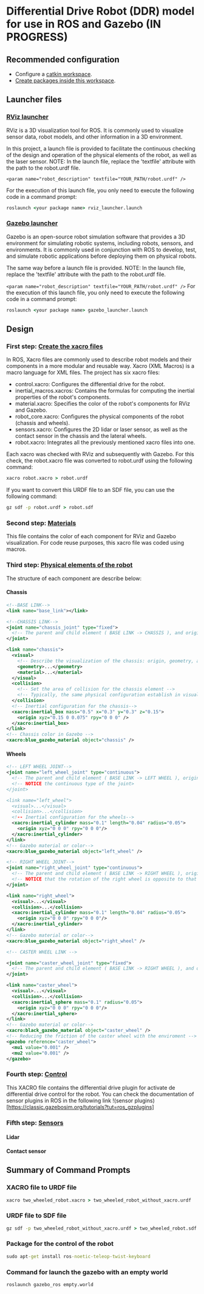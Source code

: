 # Differential Drive Robot (DDR) model for use in ROS and Gazebo (IN PROGRESS)
## Recommended configuration
- Configure a [catkin workspace](http://wiki.ros.org/catkin/Tutorials/create_a_workspace).
- [Create packages inside this workspace](http://wiki.ros.org/catkin/Tutorials/CreatingPackage).
## Launcher files
### [RViz launcher](launch/rviz_launcher.launch)
RViz is a 3D visualization tool for ROS. It is commonly used to visualize sensor data, robot models, and other information in a 3D environment.

In this project, a launch file is provided to facilitate the continuous checking of the design and operation of the physical elements of the robot, as well as the laser sensor.
NOTE: In the launch file, replace the 'textfile' attribute with the path to the robot.urdf file.

```<param name="robot_description" textfile="YOUR_PATH/robot.urdf" />```

For the execution of this launch file, you only need to execute the following code in a command prompt:
```cmd
roslaunch <your package name> rviz_launcher.launch
```
### [Gazebo launcher](launch/gazebo_launcher.launch)
Gazebo is an open-source robot simulation software that provides a 3D environment for simulating robotic systems, including robots, sensors, and environments. It is commonly used in conjunction with ROS to develop, test, and simulate robotic applications before deploying them on physical robots.

The same way before a launch file is provided.
NOTE: In the launch file, replace the 'textfile' attribute with the path to the robot.urdf file.

```<param name="robot_description" textfile="YOUR_PATH/robot.urdf" />```
For the execution of this launch file, you only need to execute the following code in a command prompt:
```cmd
roslaunch <your package name> gazebo_launcher.launch
```

## Design
### First step: [Create the xacro files](robot)
In ROS, Xacro files are commonly used to describe robot models and their components in a more modular and reusable way. Xacro (XML Macros) is a macro language for XML files.
The project has six xacro files:
 - control.xacro: Configures the differential drive for the robot.
 - inertial_macros.xacros: Contains the formulas for computing the inertial properties of the robot's components.
 - material.xacro: Specifies the color of the robot's components for RViz and Gazebo.
 - robot_core.xacro: Configures the physical components of the robot (chassis and wheels).
 - sensors.xacro: Configures the 2D lidar or laser sensor, as well as the contact sensor in the chassis and the lateral wheels.
 - robot.xacro: Integrates all the previously mentioned xacro files into one.

Each xacro was checked with RViz and subsequently with Gazebo. For this check, the robot.xacro file was converted to robot.urdf using the following command:
```cmd
xacro robot.xacro > robot.urdf
```
If you want to convert this URDF file to an SDF file, you can use the following command:
```cmd
gz sdf -p robot.urdf > robot.sdf
```
### Second step: [Materials](robot/materials.xacro)
This file contains the color of each component for RViz and Gazebo visualization. For code reuse purposes, this xacro file was coded using macros. 
### Third step: [Physical elements of the robot](robot/robot_core.xacro)
The structure of each component are describe below:
#### Chassis
```xml
<!--BASE LINK-->
<link name="base_link"></link>

<!--CHASSIS LINK-->
<joint name="chassis_joint" type="fixed">
  <!-- The parent and child element ( BASE LINK -> CHASSIS ), and origin (x, y, z) of the joint  -->
</joint>    

<link name="chassis">
  <visual>
    <!-- Describe the visualization of the chassis: origin, geometry, and color -->   
    <geometry>...</geometry>
    <material>...</material>    
  </visual>
  <collision>
    <!-- Set the area of collision for the chassis element -->
    <!-- Typically, the same physical configuration establish in visual tag-->    
  </collision>
  <!-- Inertial configuration for the chassis-->
  <xacro:inertial_box mass="0.5" x="0.3" y="0.3" z="0.15">
    <origin xyz="0.15 0 0.075" rpy="0 0 0" />
  </xacro:inertial_box>        
</link>
<!-- Chassis color in Gazebo -->
<xacro:blue_gazebo_material object="chassis" />
```
#### Wheels
```xml
<!-- LEFT WHEEL JOINT-->
<joint name="left_wheel_joint" type="continuous">
  <!-- The parent and child element ( BASE LINK -> LEFT WHEEL ), origin (x, y, z) of the joint, and rotation (x,y,z) of the joint  -->
  <!-- NOTICE the continuous type of the joint>
</joint>

<link name="left_wheel">
  <visual>...</visual>
  <collision>...</collision>
  <!-- Inertial configuration for the wheels-->
  <xacro:inertial_cylinder mass="0.1" length="0.04" radius="0.05">
    <origin xyz="0 0 0" rpy="0 0 0"/>
  </xacro:inertial_cylinder>
</link>
<!-- Gazebo material or color-->
<xacro:blue_gazebo_material object="left_wheel" />

<!-- RIGHT WHEEL JOINT-->
<joint name="right_wheel_joint" type="continuous">
  <!-- The parent and child element ( BASE LINK -> RIGHT WHEEL ), origin (x, y, z) of the joint, and rotation (x,y,z) of the joint  -->
  <!-- NOTICE that the rotation of the right wheel is opposite to that of the left wheel -->
</joint>

<link name="right_wheel">
  <visual>...</visual>
  <collision>...</collision>
  <xacro:inertial_cylinder mass="0.1" length="0.04" radius="0.05">
    <origin xyz="0 0 0" rpy="0 0 0"/>
  </xacro:inertial_cylinder>
</link>
<!-- Gazebo material or color-->
<xacro:blue_gazebo_material object="right_wheel" />

<!-- CASTER WHEEL LINK -->

<joint name="caster_wheel_joint" type="fixed">
  <!-- The parent and child element ( BASE LINK -> RIGHT WHEEL ), and origin (x, y, z) of the joint -->
</joint>

<link name="caster_wheel">
  <visual>...</visual>
  <collision>...</collision>
  <xacro:inertial_sphere mass="0.1" radius="0.05">
    <origin xyz="0 0 0" rpy="0 0 0"/>
  </xacro:inertial_sphere>
</link>
<!-- Gazebo material or color-->
<xacro:black_gazebo_material object="caster_wheel" />
<!-- Reducing the friction of the caster wheel with the enviroment -->
<gazebo reference="caster_wheel">
  <mu1 value="0.001" />
  <mu2 value="0.001" />
</gazebo>
```
### Fourth step: [Control](robot/control.xacro)
This XACRO file contains the differential drive plugin for activate de differential drive control for the robot. You can check the documentation of sensor plugins in ROS in the following link !(sensor plugins)[https://classic.gazebosim.org/tutorials?tut=ros_gzplugins]
### Fifth step: [Sensors](robot/control.xacro)
#### Lidar
#### Contact sensor

## Summary of Command Prompts
### XACRO file to URDF file 
```cmd 
xacro two_wheeled_robot.xacro > two_wheeled_robot_without_xacro.urdf
```
### URDF file to SDF file 
```cmd
gz sdf -p two_wheeled_robot_without_xacro.urdf > two_wheeled_robot.sdf
```
### Package for the control of the robot
```cmd
sudo apt-get install ros-noetic-teleop-twist-keyboard
```
### Command for launch the gazebo with an empty world
```cmd
roslaunch gazebo_ros empty.world
```

